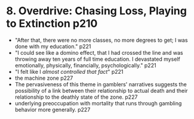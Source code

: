 # 8. Overdrive: Chasing Loss, Playing to Extinction p210
  - "After that, there were no more classes, no more degrees to get; I was done with my education." p221
  - "I could see like a domino effect, that I had crossed the line and was throwing away ten years of full time education. I devastated myself emotionally, physically, financially, psychologically." p221
  - "I felt like I *almost controlled that fact*" p221
  - the machine zone p227
  - The pervasiveness of this theme in gamblers' narratives suggests the possibility of a link between their relationship to actual death and their relationship to the deathly state of the zone. p227
  - underlying preoccupation with mortality that runs through gambling behavior more generally. p227
